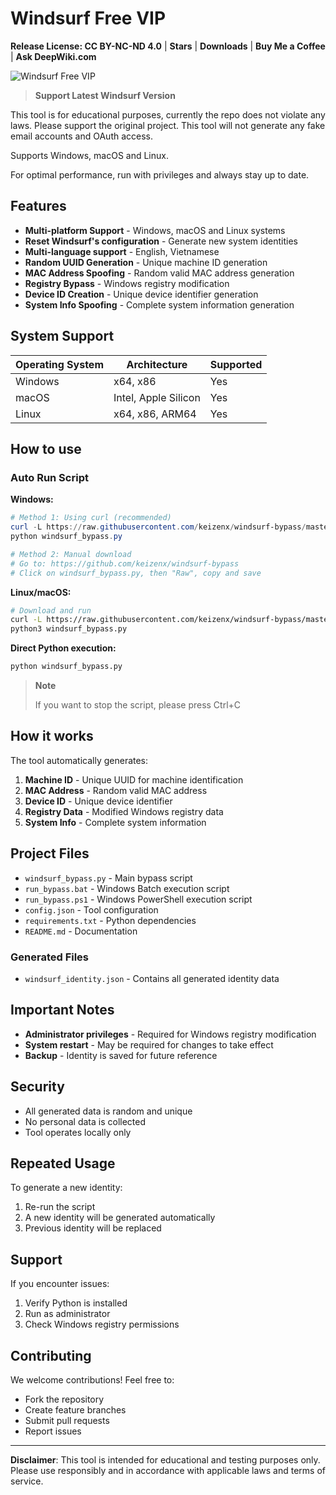 # Windsurf Free VIP

**Release License: CC BY-NC-ND 4.0** | **Stars** | **Downloads** | **Buy Me a Coffee** | **Ask DeepWiki.com**

![Windsurf Free VIP](https://img.shields.io/badge/Windsurf-Free%20VIP-blue?style=for-the-badge&logo=github)

> **Support Latest Windsurf Version**

This tool is for educational purposes, currently the repo does not violate any laws. Please support the original project. This tool will not generate any fake email accounts and OAuth access.

Supports Windows, macOS and Linux.

For optimal performance, run with privileges and always stay up to date.

## Features

- **Multi-platform Support** - Windows, macOS and Linux systems
- **Reset Windsurf's configuration** - Generate new system identities
- **Multi-language support** - English, Vietnamese
- **Random UUID Generation** - Unique machine ID generation
- **MAC Address Spoofing** - Random valid MAC address generation
- **Registry Bypass** - Windows registry modification
- **Device ID Creation** - Unique device identifier generation
- **System Info Spoofing** - Complete system information generation

## System Support

| Operating System | Architecture | Supported |
|------------------|---------------|-----------|
| Windows | x64, x86 | Yes |
| macOS | Intel, Apple Silicon | Yes |
| Linux | x64, x86, ARM64 | Yes |

## How to use

### Auto Run Script

**Windows:**
```powershell
# Method 1: Using curl (recommended)
curl -L https://raw.githubusercontent.com/keizenx/windsurf-bypass/master/windsurf_bypass.py -o windsurf_bypass.py
python windsurf_bypass.py

# Method 2: Manual download
# Go to: https://github.com/keizenx/windsurf-bypass
# Click on windsurf_bypass.py, then "Raw", copy and save
```

**Linux/macOS:**
```bash
# Download and run
curl -L https://raw.githubusercontent.com/keizenx/windsurf-bypass/master/windsurf_bypass.py -o windsurf_bypass.py
python3 windsurf_bypass.py
```

**Direct Python execution:**
```bash
python windsurf_bypass.py
```

> **Note**
> 
> If you want to stop the script, please press Ctrl+C

## How it works

The tool automatically generates:

1. **Machine ID** - Unique UUID for machine identification
2. **MAC Address** - Random valid MAC address
3. **Device ID** - Unique device identifier
4. **Registry Data** - Modified Windows registry data
5. **System Info** - Complete system information

## Project Files

- `windsurf_bypass.py` - Main bypass script
- `run_bypass.bat` - Windows Batch execution script
- `run_bypass.ps1` - Windows PowerShell execution script
- `config.json` - Tool configuration
- `requirements.txt` - Python dependencies
- `README.md` - Documentation

### Generated Files
- `windsurf_identity.json` - Contains all generated identity data

## Important Notes

- **Administrator privileges** - Required for Windows registry modification
- **System restart** - May be required for changes to take effect
- **Backup** - Identity is saved for future reference

## Security

- All generated data is random and unique
- No personal data is collected
- Tool operates locally only

## Repeated Usage

To generate a new identity:
1. Re-run the script
2. A new identity will be generated automatically
3. Previous identity will be replaced

## Support

If you encounter issues:
1. Verify Python is installed
2. Run as administrator
3. Check Windows registry permissions

## Contributing

We welcome contributions! Feel free to:
- Fork the repository
- Create feature branches
- Submit pull requests
- Report issues

---
**Disclaimer**: This tool is intended for educational and testing purposes only. Please use responsibly and in accordance with applicable laws and terms of service.
